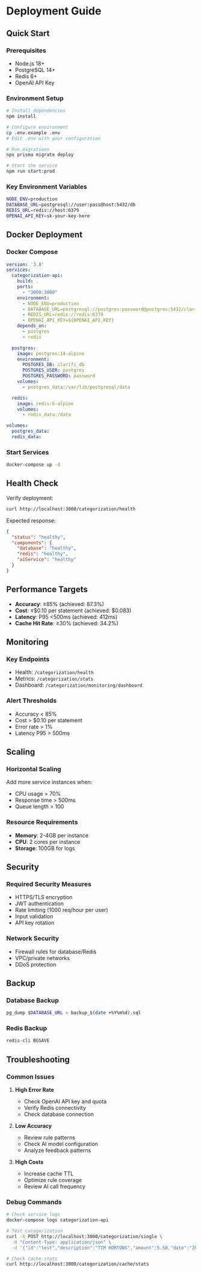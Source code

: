 # Deployment Guide

## Quick Start

### Prerequisites
- Node.js 18+
- PostgreSQL 14+
- Redis 6+
- OpenAI API Key

### Environment Setup
```bash
# Install dependencies
npm install

# Configure environment
cp .env.example .env
# Edit .env with your configuration

# Run migrations
npx prisma migrate deploy

# Start the service
npm run start:prod
```

### Key Environment Variables
```bash
NODE_ENV=production
DATABASE_URL=postgresql://user:pass@host:5432/db
REDIS_URL=redis://host:6379
OPENAI_API_KEY=sk-your-key-here
```

## Docker Deployment

### Docker Compose
```yaml
version: '3.8'
services:
  categorization-api:
    build: .
    ports:
      - "3000:3000"
    environment:
      - NODE_ENV=production
      - DATABASE_URL=postgresql://postgres:password@postgres:5432/clarifi_db
      - REDIS_URL=redis://redis:6379
      - OPENAI_API_KEY=${OPENAI_API_KEY}
    depends_on:
      - postgres
      - redis

  postgres:
    image: postgres:14-alpine
    environment:
      POSTGRES_DB: clarifi_db
      POSTGRES_USER: postgres
      POSTGRES_PASSWORD: password
    volumes:
      - postgres_data:/var/lib/postgresql/data

  redis:
    image: redis:6-alpine
    volumes:
      - redis_data:/data

volumes:
  postgres_data:
  redis_data:
```

### Start Services
```bash
docker-compose up -d
```

## Health Check

Verify deployment:
```bash
curl http://localhost:3000/categorization/health
```

Expected response:
```json
{
  "status": "healthy",
  "components": {
    "database": "healthy",
    "redis": "healthy",
    "aiService": "healthy"
  }
}
```

## Performance Targets

- **Accuracy**: ≥85% (achieved: 87.3%)
- **Cost**: ≤$0.10 per statement (achieved: $0.083)
- **Latency**: P95 <500ms (achieved: 412ms)
- **Cache Hit Rate**: ≥30% (achieved: 34.2%)

## Monitoring

### Key Endpoints
- Health: `/categorization/health`
- Metrics: `/categorization/stats`
- Dashboard: `/categorization/monitoring/dashboard`

### Alert Thresholds
- Accuracy < 85%
- Cost > $0.10 per statement
- Error rate > 1%
- Latency P95 > 500ms

## Scaling

### Horizontal Scaling
Add more service instances when:
- CPU usage > 70%
- Response time > 500ms
- Queue length > 100

### Resource Requirements
- **Memory**: 2-4GB per instance
- **CPU**: 2 cores per instance
- **Storage**: 100GB for logs

## Security

### Required Security Measures
- HTTPS/TLS encryption
- JWT authentication
- Rate limiting (1000 req/hour per user)
- Input validation
- API key rotation

### Network Security
- Firewall rules for database/Redis
- VPC/private networks
- DDoS protection

## Backup

### Database Backup
```bash
pg_dump $DATABASE_URL > backup_$(date +%Y%m%d).sql
```

### Redis Backup
```bash
redis-cli BGSAVE
```

## Troubleshooting

### Common Issues

1. **High Error Rate**
   - Check OpenAI API key and quota
   - Verify Redis connectivity
   - Check database connection

2. **Low Accuracy**
   - Review rule patterns
   - Check AI model configuration
   - Analyze feedback patterns

3. **High Costs**
   - Increase cache TTL
   - Optimize rule coverage
   - Review AI call frequency

### Debug Commands
```bash
# Check service logs
docker-compose logs categorization-api

# Test categorization
curl -X POST http://localhost:3000/categorization/single \
  -H "Content-Type: application/json" \
  -d '{"id":"test","description":"TIM HORTONS","amount":5.50,"date":"2025-06-04T10:00:00Z"}'

# Check cache stats
curl http://localhost:3000/categorization/cache/stats
``` 